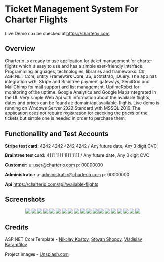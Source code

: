 # Ticket Management System For Charter Flights
Live Demo can be checked at https://charterio.com

## Overview
Charterio is a ready to use application for ticket management for charter flights which is easy to use and has a simple user-friendly interface. Programming languages, technologies, libraries and frameworks: C#, ASP.NET Core, Entity Framework Core, JS, Bootstrap, jQuery. The app has integration with: Stripe and Braintree payment gateways, SendGrid and MailChimp for mail support and list management, UptimeRobot for monitoring of the uptime. Google Analytics and Google Maps integrated in the UI. Very simple Web Api with information about the available flights, dates and prices can be found at: domain/api/available-flights. Live demo is running on Windows Server 2022 Standard with MSSQL 2019. The application does not require registration for checking the prices of the tickets but simple one is needed in order to purchase them.

## Functionallity and Test Accounts

**Stripe test card:** 4242 4242 4242 4242 / Any future date, Any 3 digit CVC

**Braintree test card:** 4111 1111 1111 1111 / Any future date, Any 3 digit CVC

**Customer:** u: user@charterio.com p: 00000000

**Administrator:** u: administrator@charterio.com p: 00000000

**Api** https://charterio.com/api/available-flights

## Screenshots
<p align="center">
<img src="https://res.cloudinary.com/charterio/image/upload/v1647886430/assets/db_scheme_fa9kqn.jpg" />
<img src="https://res.cloudinary.com/charterio/image/upload/v1648308921/assets/tests_flfmqi.jpg" />  
<img src="https://res.cloudinary.com/charterio/image/upload/v1647901689/assets/homepage_ljnn4u.jpg" />
<img src="https://res.cloudinary.com/charterio/image/upload/v1647901690/assets/search-result_ntwsip.jpg" />
<img src="https://res.cloudinary.com/charterio/image/upload/v1647901689/assets/schedule_obho0z.jpg" />
<img src="https://res.cloudinary.com/charterio/image/upload/v1647901689/assets/faq_ywdrgw.jpg" />
<img src="https://res.cloudinary.com/charterio/image/upload/v1647901689/assets/contacts_hjixme.jpg" />
<img src="https://res.cloudinary.com/charterio/image/upload/v1647901689/assets/flight-details_j1emsq.jpg" />
<img src="https://res.cloudinary.com/charterio/image/upload/v1647901688/assets/confirm-and-pay_i9lkk1.jpg" />
<img src="https://res.cloudinary.com/charterio/image/upload/v1647901689/assets/my-profile_heoq50.jpg" />
<img src="https://res.cloudinary.com/charterio/image/upload/v1647901688/assets/404_xvwcwd.jpg" />
<img src="https://res.cloudinary.com/charterio/image/upload/v1647901688/assets/admin-airport_knmsgh.jpg" />
<img src="https://res.cloudinary.com/charterio/image/upload/v1647901688/assets/admin-airplane_ujcaap.jpg" />
<img src="https://res.cloudinary.com/charterio/image/upload/v1647901688/assets/admin-flight_lv8byp.jpg" />
<img src="https://res.cloudinary.com/charterio/image/upload/v1647901688/assets/admin-offer_g1azwi.jpg" />
<img src="https://res.cloudinary.com/charterio/image/upload/v1647901688/assets/admin-paymentmethods_vyc8t4.jpg" />
<img src="https://res.cloudinary.com/charterio/image/upload/v1647902771/assets/admin-questions_llirea.jpg" />
<img src="https://res.cloudinary.com/charterio/image/upload/v1647902771/assets/admin-answer_vci2v7.jpg" />
<img src="https://res.cloudinary.com/charterio/image/upload/v1647902262/assets/mobile_zfjcju.jpg" />
</p>

## Credits
ASP.NET Core Template - [Nikolay Kostov](https://github.com/NikolayIT), [Stoyan Shopov](https://github.com/StoyanShopov), [Vladislav Karamfilov](https://github.com/vladislav-karamfilov)

Project images - [Unsplash.com](https://unsplash.com/)
